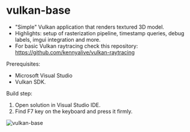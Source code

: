 # vulkan-base

* "Simple" Vulkan application that renders textured 3D model.
* Highlights: setup of rasterization pipeline, timestamp queries, debug labels, imgui integration and more.
* For basic Vulkan raytracing check this repository: https://github.com/kennyalive/vulkan-raytracing

Prerequisites:
* Microsoft Visual Studio
* Vulkan SDK.

Build step: 

1. Open solution in Visual Studio IDE.
2. Find F7 key on the keyboard and press it firmly.

![vulkan-base](https://user-images.githubusercontent.com/4964024/64047691-c812e280-cb6f-11e9-8f26-76c4ee8860cd.png)
